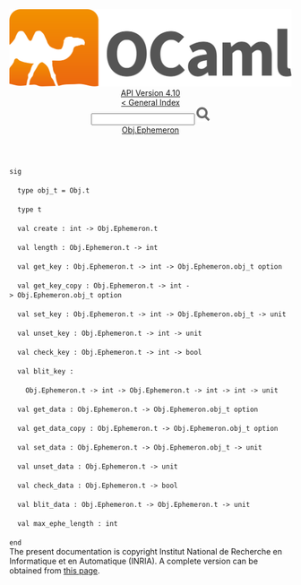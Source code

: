 <!-- ((! set title API !)) ((! set documentation !)) ((! set api !)) ((! set nobreadcrumb !)) -->
<div class="api"><header><nav class="toc brand"><a class="brand" href="https://ocaml.org/"><img src="colour-logo-gray.svg" class="svg" alt="OCaml"></a></nav><nav class="toc"><div class="toc_version"><a href="/docs" id="version-select">API Version 4.10</a></div><a href="index.html">&lt; General Index</a><div class="api_search"><input type="text" name="apisearch" id="api_search" oninput="mySearch(false);" onkeypress="this.oninput();" onclick="this.oninput();" onpaste="this.oninput();">
<img src="search_icon.svg" alt="Search" class="svg" onclick="mySearch(false)"></div>
<div id="search_results"></div><div class="toc_title"><a href="Obj.Ephemeron.html">Obj.Ephemeron</a></div><ul></ul></nav></header>
<code class="code"><span class="keyword">sig</span><br>
&nbsp;&nbsp;<span class="keyword">type</span>&nbsp;obj_t&nbsp;=&nbsp;<span class="constructor">Obj</span>.t<br>
&nbsp;&nbsp;<span class="keyword">type</span>&nbsp;t<br>
&nbsp;&nbsp;<span class="keyword">val</span>&nbsp;create&nbsp;:&nbsp;int&nbsp;<span class="keywordsign">-&gt;</span>&nbsp;<span class="constructor">Obj</span>.<span class="constructor">Ephemeron</span>.t<br>
&nbsp;&nbsp;<span class="keyword">val</span>&nbsp;length&nbsp;:&nbsp;<span class="constructor">Obj</span>.<span class="constructor">Ephemeron</span>.t&nbsp;<span class="keywordsign">-&gt;</span>&nbsp;int<br>
&nbsp;&nbsp;<span class="keyword">val</span>&nbsp;get_key&nbsp;:&nbsp;<span class="constructor">Obj</span>.<span class="constructor">Ephemeron</span>.t&nbsp;<span class="keywordsign">-&gt;</span>&nbsp;int&nbsp;<span class="keywordsign">-&gt;</span>&nbsp;<span class="constructor">Obj</span>.<span class="constructor">Ephemeron</span>.obj_t&nbsp;option<br>
&nbsp;&nbsp;<span class="keyword">val</span>&nbsp;get_key_copy&nbsp;:&nbsp;<span class="constructor">Obj</span>.<span class="constructor">Ephemeron</span>.t&nbsp;<span class="keywordsign">-&gt;</span>&nbsp;int&nbsp;<span class="keywordsign">-&gt;</span>&nbsp;<span class="constructor">Obj</span>.<span class="constructor">Ephemeron</span>.obj_t&nbsp;option<br>
&nbsp;&nbsp;<span class="keyword">val</span>&nbsp;set_key&nbsp;:&nbsp;<span class="constructor">Obj</span>.<span class="constructor">Ephemeron</span>.t&nbsp;<span class="keywordsign">-&gt;</span>&nbsp;int&nbsp;<span class="keywordsign">-&gt;</span>&nbsp;<span class="constructor">Obj</span>.<span class="constructor">Ephemeron</span>.obj_t&nbsp;<span class="keywordsign">-&gt;</span>&nbsp;unit<br>
&nbsp;&nbsp;<span class="keyword">val</span>&nbsp;unset_key&nbsp;:&nbsp;<span class="constructor">Obj</span>.<span class="constructor">Ephemeron</span>.t&nbsp;<span class="keywordsign">-&gt;</span>&nbsp;int&nbsp;<span class="keywordsign">-&gt;</span>&nbsp;unit<br>
&nbsp;&nbsp;<span class="keyword">val</span>&nbsp;check_key&nbsp;:&nbsp;<span class="constructor">Obj</span>.<span class="constructor">Ephemeron</span>.t&nbsp;<span class="keywordsign">-&gt;</span>&nbsp;int&nbsp;<span class="keywordsign">-&gt;</span>&nbsp;bool<br>
&nbsp;&nbsp;<span class="keyword">val</span>&nbsp;blit_key&nbsp;:<br>
&nbsp;&nbsp;&nbsp;&nbsp;<span class="constructor">Obj</span>.<span class="constructor">Ephemeron</span>.t&nbsp;<span class="keywordsign">-&gt;</span>&nbsp;int&nbsp;<span class="keywordsign">-&gt;</span>&nbsp;<span class="constructor">Obj</span>.<span class="constructor">Ephemeron</span>.t&nbsp;<span class="keywordsign">-&gt;</span>&nbsp;int&nbsp;<span class="keywordsign">-&gt;</span>&nbsp;int&nbsp;<span class="keywordsign">-&gt;</span>&nbsp;unit<br>
&nbsp;&nbsp;<span class="keyword">val</span>&nbsp;get_data&nbsp;:&nbsp;<span class="constructor">Obj</span>.<span class="constructor">Ephemeron</span>.t&nbsp;<span class="keywordsign">-&gt;</span>&nbsp;<span class="constructor">Obj</span>.<span class="constructor">Ephemeron</span>.obj_t&nbsp;option<br>
&nbsp;&nbsp;<span class="keyword">val</span>&nbsp;get_data_copy&nbsp;:&nbsp;<span class="constructor">Obj</span>.<span class="constructor">Ephemeron</span>.t&nbsp;<span class="keywordsign">-&gt;</span>&nbsp;<span class="constructor">Obj</span>.<span class="constructor">Ephemeron</span>.obj_t&nbsp;option<br>
&nbsp;&nbsp;<span class="keyword">val</span>&nbsp;set_data&nbsp;:&nbsp;<span class="constructor">Obj</span>.<span class="constructor">Ephemeron</span>.t&nbsp;<span class="keywordsign">-&gt;</span>&nbsp;<span class="constructor">Obj</span>.<span class="constructor">Ephemeron</span>.obj_t&nbsp;<span class="keywordsign">-&gt;</span>&nbsp;unit<br>
&nbsp;&nbsp;<span class="keyword">val</span>&nbsp;unset_data&nbsp;:&nbsp;<span class="constructor">Obj</span>.<span class="constructor">Ephemeron</span>.t&nbsp;<span class="keywordsign">-&gt;</span>&nbsp;unit<br>
&nbsp;&nbsp;<span class="keyword">val</span>&nbsp;check_data&nbsp;:&nbsp;<span class="constructor">Obj</span>.<span class="constructor">Ephemeron</span>.t&nbsp;<span class="keywordsign">-&gt;</span>&nbsp;bool<br>
&nbsp;&nbsp;<span class="keyword">val</span>&nbsp;blit_data&nbsp;:&nbsp;<span class="constructor">Obj</span>.<span class="constructor">Ephemeron</span>.t&nbsp;<span class="keywordsign">-&gt;</span>&nbsp;<span class="constructor">Obj</span>.<span class="constructor">Ephemeron</span>.t&nbsp;<span class="keywordsign">-&gt;</span>&nbsp;unit<br>
&nbsp;&nbsp;<span class="keyword">val</span>&nbsp;max_ephe_length&nbsp;:&nbsp;int<br>
<span class="keyword">end</span></code>
<div class="copyright">The present documentation is copyright Institut National de Recherche en Informatique et en Automatique (INRIA). A complete version can be obtained from <a href="http://caml.inria.fr/pub/docs/manual-ocaml/">this page</a>.</div></div>